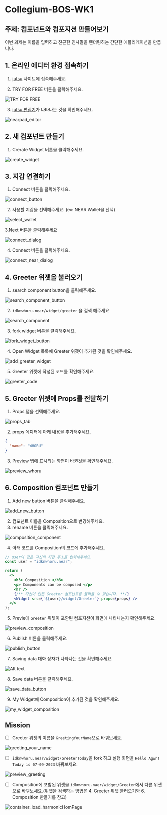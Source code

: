 # Collegium-BOS-WK1

## 주제: 컴포넌트와 컴포지션 만들어보기
이번 과제는 이름을 입력하고 친근한 인사말을 렌더링하는 간단한 애플리케이션을 만듭니다.

## 1. 온라인 에디터 환경 접속하기
1. [jutsu](https://jutsu.ai/) 사이트에 접속해주세요.

2. TRY FOR FREE 버튼을 클릭해주세요.

![TRY FOR FREE](assets/images/nearpad.png)

3. [jutsu 편집기](https://jutsu.ai/editor)가 나타나는 것을 확인해주세요.

![nearpad_editor](assets/images/nearpad_editor.png)

## 2. 새 컴포넌트 만들기
1. Crerate Widget 버튼을 클릭해주세요.

![create_widget](assets/images/create_widget.png)

## 3. 지갑 연결하기
1. Connect 버튼을 클릭해주세요.

![connect_button](assets/images/connect_button.png)

2. 사용할 지갑을 선택해주세요. (ex: NEAR Wallet을 선택)

![select_wallet](assets/images/select_wallet.png)

3.Next 버튼을 클릭해주세요

![connect_dialog](assets/images/connect_dialog.png)

4. Connect 버튼을 클릭해주세요.

![connect_near_dialog](assets/images/connect_near_dialog.png)

## 4. Greeter 위젯을 불러오기
1. search component button을 클릭해주세요.

![search_component_button](assets/images/search_component_button.png)

2. `idknwhoru.near/widget/greeter` 을 검색 해주세요 

![search_component](assets/images/search_component.png)

3. fork widget 버튼을 클릭해주세요.

![fork_widget_button](assets/images/fork_widget_button.png)

4. Open Widget 목록에 Greeter 위젯이 추가된 것을 확인해주세요.

![add_greeter_widget](assets/images/add_greeter_widget.png)

5. Greeter 위젯에 작성된 코드를 확인해주세요.

![greeter_code](assets/images/greeter_code.png)

## 5. Greeter 위젯에 Props를 전달하기
1. Props 탭을 선택해주세요.

![props_tab](assets/images/props_tab.png)

2. props 에디터에 아래 내용을 추가해주세요.
``` json
{
  "name": "WHORU"
}
```
3. Preview 탭에 표시되는 화면이 바뀐것을 확인해주세요.

![preview_whoru](assets/images/preview_whoru.png)

## 6. Composition 컴포넌트 만들기
1. Add new button 버튼을 클릭해주세요.

![add_new_button](assets/images/add_new_button.png)

2. 컴포넌트 이름을 Composition으로 변경해주세요.
3. rename 버튼을 클릭해주세요.

![composition_component](assets/images/composition.png)

4. 아래 코드를 Composition의 코드에 추가해주세요.
``` jsx
// user의 값은 자신의 지갑 주소를 입력해주세요.
const user = "idknwhoru.near";

return (
  <>
    <h3> Composition </h3>
    <p> Components can be composed </p>
    <hr />
    {/** 자신이 만든 Greeter 컴포넌트를 불러올 수 있습니다. **/}
    <Widget src={`${user}/widget/Greeter`} props={props} />
  </>
);
```

5. Previe에 `Greeter` 위젯이 포함된 컴포지션이 화면에 나타나는지 확인해주세요.

![preview_composition](assets/images/preview_composition.png) 

6. Publish 버튼을 클릭해주세요.

![publish_button](assets/images/publish_button.png)

7. Saving data 대화 상자가 나타나는 것을 확인해주세요.

![Alt text](assets/images/saving_data_composition_dialog.png)

8. Save data 버튼을 클릭해주세요.

![save_data_button](assets/images/save_data_button.png)

9. My Widget에 Composition이 추가된 것을 확인해주세요.

![my_widget_composition](assets/images/my_widget_composition.png)

## Mission
- [ ] Greeter 위젯의 이름을 `GreetingYourName`으로 바꿔보세요.

![greeting_your_name](assets/images/greeting_your_name.png)

- [ ] `idknwhoru.near/widget/GreeterToday`을 fork 하고 실행 화면을 `Hello Agwn! Today is 07-09-2023` 바꿔보세요.

![preview_greeting](assets/images/preview_greeting.png)

- [ ] Composition에 포함된 위젯을 `idknwhoru.naer/widget/Greeter`에서 다른 위젯으로 바꿔보세요.(위젯을 검색하는 방법은 4. Greeter 위젯 불러오기와 6. Composition 만들기를 참고)

![container_load_harmonicHomPage](assets/images/container_load_harmonicHomPage.png)
